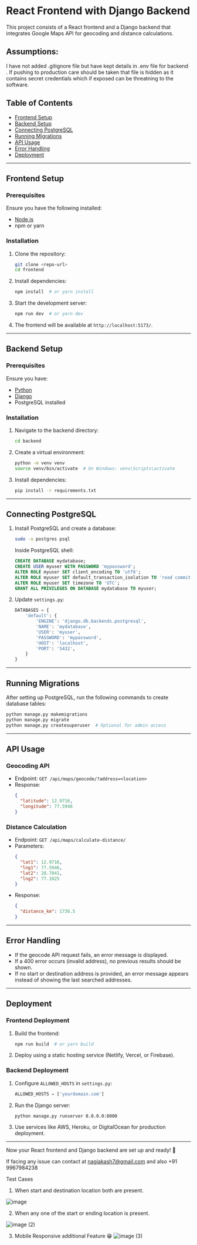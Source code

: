 # React Frontend with Django Backend

This project consists of a React frontend and a Django backend that integrates Google Maps API for geocoding and distance calculations.

## Assumptions:
I have not added .gitignore file but have kept details in .env file for backend . If pushing to production care should be taken 
that file is hidden as it contains secret credentials which if exposed can be threatning to the software.

## Table of Contents
- [Frontend Setup](#frontend-setup)
- [Backend Setup](#backend-setup)
- [Connecting PostgreSQL](#connecting-postgresql)
- [Running Migrations](#running-migrations)
- [API Usage](#api-usage)
- [Error Handling](#error-handling)
- [Deployment](#deployment)

---

## Frontend Setup

### Prerequisites
Ensure you have the following installed:
- [Node.js](https://nodejs.org/)
- npm or yarn

### Installation
1. Clone the repository:
   ```sh
   git clone <repo-url>
   cd frontend
   ```
2. Install dependencies:
   ```sh
   npm install  # or yarn install
   ```
3. Start the development server:
   ```sh
   npm run dev  # or yarn dev
   ```
4. The frontend will be available at `http://localhost:5173/`.

---

## Backend Setup

### Prerequisites
Ensure you have:
- [Python](https://www.python.org/)
- [Django](https://www.djangoproject.com/)
- PostgreSQL installed

### Installation
1. Navigate to the backend directory:
   ```sh
   cd backend
   ```
2. Create a virtual environment:
   ```sh
   python -m venv venv
   source venv/bin/activate  # On Windows: venv\Scripts\activate
   ```
3. Install dependencies:
   ```sh
   pip install -r requirements.txt
   ```

---

## Connecting PostgreSQL

1. Install PostgreSQL and create a database:
   ```sh
   sudo -u postgres psql
   ```
   Inside PostgreSQL shell:
   ```sql
   CREATE DATABASE mydatabase;
   CREATE USER myuser WITH PASSWORD 'mypassword';
   ALTER ROLE myuser SET client_encoding TO 'utf8';
   ALTER ROLE myuser SET default_transaction_isolation TO 'read committed';
   ALTER ROLE myuser SET timezone TO 'UTC';
   GRANT ALL PRIVILEGES ON DATABASE mydatabase TO myuser;
   ```
2. Update `settings.py`:
   ```python
   DATABASES = {
       'default': {
           'ENGINE': 'django.db.backends.postgresql',
           'NAME': 'mydatabase',
           'USER': 'myuser',
           'PASSWORD': 'mypassword',
           'HOST': 'localhost',
           'PORT': '5432',
       }
   }
   ```

---

## Running Migrations
After setting up PostgreSQL, run the following commands to create database tables:
```sh
python manage.py makemigrations
python manage.py migrate
python manage.py createsuperuser  # Optional for admin access
```

---

## API Usage

### Geocoding API
- Endpoint: `GET /api/maps/geocode/?address=<location>`
- Response:
  ```json
  {
    "latitude": 12.9716,
    "longitude": 77.5946
  }
  ```

### Distance Calculation
- Endpoint: `GET /api/maps/calculate-distance/`
- Parameters:
  ```json
  {
    "lat1": 12.9716,
    "lng1": 77.5946,
    "lat2": 28.7041,
    "lng2": 77.1025
  }
  ```
- Response:
  ```json
  {
    "distance_km": 1736.5
  }
  ```

---

## Error Handling
- If the geocode API request fails, an error message is displayed.
- If a 400 error occurs (invalid address), no previous results should be shown.
- If no start or destination address is provided, an error message appears instead of showing the last searched addresses.

---

## Deployment

### Frontend Deployment
1. Build the frontend:
   ```sh
   npm run build  # or yarn build
   ```
2. Deploy using a static hosting service (Netlify, Vercel, or Firebase).

### Backend Deployment
1. Configure `ALLOWED_HOSTS` in `settings.py`:
   ```python
   ALLOWED_HOSTS = ['yourdomain.com']
   ```
2. Run the Django server:
   ```sh
   python manage.py runserver 0.0.0.0:8000
   ```
3. Use services like AWS, Heroku, or DigitalOcean for production deployment.

---

Now your React frontend and Django backend are set up and ready! 🎉

If facing any issue can contact at nagiakash7@gmail.com and also +91 9967984238

Test Cases 

1. When start and destination location both are present. 

![image](https://github.com/user-attachments/assets/a6abb8e9-de0e-4551-8f4c-07e4088c5cea)

2. When any one of the start or ending location is present. 

![image (2)](https://github.com/user-attachments/assets/460145e1-01df-4e9b-b1df-fad1ed285f62)

3. Mobile Responsive additional Feature 😁
![image (3)](https://github.com/user-attachments/assets/867fa0ee-1907-438e-97d5-712f8f5614b8)









